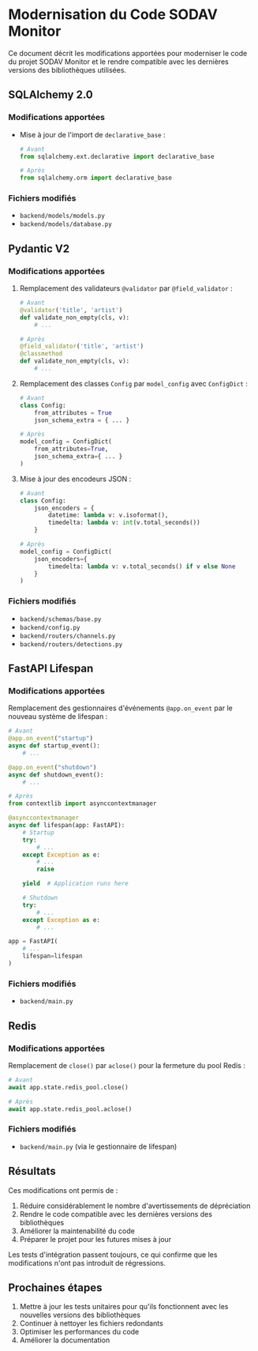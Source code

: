 # Modernisation du Code SODAV Monitor

Ce document décrit les modifications apportées pour moderniser le code du projet SODAV Monitor et le rendre compatible avec les dernières versions des bibliothèques utilisées.

## SQLAlchemy 2.0

### Modifications apportées

- Mise à jour de l'import de `declarative_base` :
  ```python
  # Avant
  from sqlalchemy.ext.declarative import declarative_base
  
  # Après
  from sqlalchemy.orm import declarative_base
  ```

### Fichiers modifiés

- `backend/models/models.py`
- `backend/models/database.py`

## Pydantic V2

### Modifications apportées

1. Remplacement des validateurs `@validator` par `@field_validator` :
   ```python
   # Avant
   @validator('title', 'artist')
   def validate_non_empty(cls, v):
       # ...
   
   # Après
   @field_validator('title', 'artist')
   @classmethod
   def validate_non_empty(cls, v):
       # ...
   ```

2. Remplacement des classes `Config` par `model_config` avec `ConfigDict` :
   ```python
   # Avant
   class Config:
       from_attributes = True
       json_schema_extra = { ... }
   
   # Après
   model_config = ConfigDict(
       from_attributes=True,
       json_schema_extra={ ... }
   )
   ```

3. Mise à jour des encodeurs JSON :
   ```python
   # Avant
   class Config:
       json_encoders = {
           datetime: lambda v: v.isoformat(),
           timedelta: lambda v: int(v.total_seconds())
       }
   
   # Après
   model_config = ConfigDict(
       json_encoders={
           timedelta: lambda v: v.total_seconds() if v else None
       }
   )
   ```

### Fichiers modifiés

- `backend/schemas/base.py`
- `backend/config.py`
- `backend/routers/channels.py`
- `backend/routers/detections.py`

## FastAPI Lifespan

### Modifications apportées

Remplacement des gestionnaires d'événements `@app.on_event` par le nouveau système de lifespan :

```python
# Avant
@app.on_event("startup")
async def startup_event():
    # ...

@app.on_event("shutdown")
async def shutdown_event():
    # ...

# Après
from contextlib import asynccontextmanager

@asynccontextmanager
async def lifespan(app: FastAPI):
    # Startup
    try:
        # ...
    except Exception as e:
        # ...
        raise

    yield  # Application runs here

    # Shutdown
    try:
        # ...
    except Exception as e:
        # ...

app = FastAPI(
    # ...
    lifespan=lifespan
)
```

### Fichiers modifiés

- `backend/main.py`

## Redis

### Modifications apportées

Remplacement de `close()` par `aclose()` pour la fermeture du pool Redis :

```python
# Avant
await app.state.redis_pool.close()

# Après
await app.state.redis_pool.aclose()
```

### Fichiers modifiés

- `backend/main.py` (via le gestionnaire de lifespan)

## Résultats

Ces modifications ont permis de :

1. Réduire considérablement le nombre d'avertissements de dépréciation
2. Rendre le code compatible avec les dernières versions des bibliothèques
3. Améliorer la maintenabilité du code
4. Préparer le projet pour les futures mises à jour

Les tests d'intégration passent toujours, ce qui confirme que les modifications n'ont pas introduit de régressions.

## Prochaines étapes

1. Mettre à jour les tests unitaires pour qu'ils fonctionnent avec les nouvelles versions des bibliothèques
2. Continuer à nettoyer les fichiers redondants
3. Optimiser les performances du code
4. Améliorer la documentation 